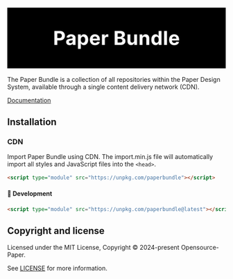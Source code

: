 <p align="center">
<img alt="Logo Banner" src="https://github.com/Opensource-Paper/PaperBundle/blob/dc7d8a9558d18274816e2d8453b806023f10936f/banner/banner.svg?sanitize=true"/>
<br/>

<!--<div align="center"><a href='https://ko-fi.com/brick_wall' target='_blank'><img height='30' style='border:0px;height:41px;' src='https://az743702.vo.msecnd.net/cdn/kofi3.png?v=0' border='0' margin-top="10px" alt='Buy Me a Coffee at ko-fi.com'/></a></div>-->
<div align="left">The Paper Bundle is a collection of all repositories within the Paper Design System, available through a single content delivery network (CDN).</div>
<div align="left">

[Documentation](https://github.com/Opensource-Paper)

</div>

## Installation

### CDN

Import Paper Bundle using CDN. The import.min.js file will automatically import all styles and JavaScript files into the ```<head>```.

```html
<script type="module" src="https://unpkg.com/paperbundle"></script>
```
#### 🚧 Development
```html
<script type="module" src="https://unpkg.com/paperbundle@latest"></script>
```

<!--### NPM

Install Paper UI web components using [npm and node](https://nodejs.org/en).

```bash
npm install paperui-web
```

## Import

Import element definitions from ```paperui-web/<component>/<component>.js```.

```index.js```

```js
import 'paperui-web/switch/switch.js';
import 'paperui-web/checkbox/checkbox.js';
```

## Usage

Use the ```<component-name>``` tag in HTML markup. Refer to the [Component Docs](https://paperui.com) for more guidance on using each component. That's it 🎉.

```HTML```

```html
<media-button-filled>Filled</media-button-filled>
<media-button-outlined>Outlined</media-button-outlined>
```

```html
<media-switch></media-switch>
<media-switch disabled checked></media-switch>
```

<p align="center">
<img alt="Logo Banner" src="https://paperui.com/banner/switch.gif?sanitize=true"/>
<br/>-->

## Copyright and license

Licensed under the MIT License, Copyright © 2024-present Opensource-Paper.

See [LICENSE](https://github.com/Opensource-Paper/PaperBundle/blob/main/LICENSE) for more information.
